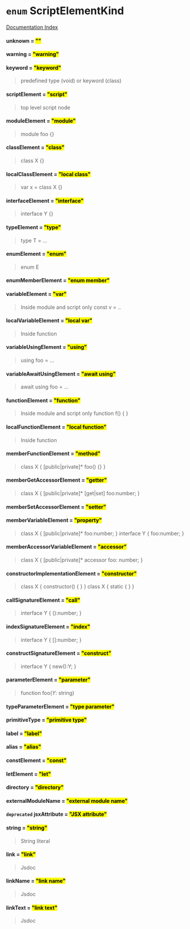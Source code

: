 # `enum` ScriptElementKind

[Documentation Index](../README.md)

#### unknown = <mark>""</mark>



#### warning = <mark>"warning"</mark>



#### keyword = <mark>"keyword"</mark>

> predefined type (void) or keyword (class)



#### scriptElement = <mark>"script"</mark>

> top level script node



#### moduleElement = <mark>"module"</mark>

> module foo {}



#### classElement = <mark>"class"</mark>

> class X {}



#### localClassElement = <mark>"local class"</mark>

> var x = class X {}



#### interfaceElement = <mark>"interface"</mark>

> interface Y {}



#### typeElement = <mark>"type"</mark>

> type T = ...



#### enumElement = <mark>"enum"</mark>

> enum E



#### enumMemberElement = <mark>"enum member"</mark>



#### variableElement = <mark>"var"</mark>

> Inside module and script only
> const v = ..



#### localVariableElement = <mark>"local var"</mark>

> Inside function



#### variableUsingElement = <mark>"using"</mark>

> using foo = ...



#### variableAwaitUsingElement = <mark>"await using"</mark>

> await using foo = ...



#### functionElement = <mark>"function"</mark>

> Inside module and script only
> function f() { }



#### localFunctionElement = <mark>"local function"</mark>

> Inside function



#### memberFunctionElement = <mark>"method"</mark>

> class X { [public|private]* foo() {} }



#### memberGetAccessorElement = <mark>"getter"</mark>

> class X { [public|private]* [get|set] foo:number; }



#### memberSetAccessorElement = <mark>"setter"</mark>



#### memberVariableElement = <mark>"property"</mark>

> class X { [public|private]* foo:number; }
> interface Y { foo:number; }



#### memberAccessorVariableElement = <mark>"accessor"</mark>

> class X { [public|private]* accessor foo: number; }



#### constructorImplementationElement = <mark>"constructor"</mark>

> class X { constructor() { } }
> class X { static { } }



#### callSignatureElement = <mark>"call"</mark>

> interface Y { ():number; }



#### indexSignatureElement = <mark>"index"</mark>

> interface Y { []:number; }



#### constructSignatureElement = <mark>"construct"</mark>

> interface Y { new():Y; }



#### parameterElement = <mark>"parameter"</mark>

> function foo(*Y*: string)



#### typeParameterElement = <mark>"type parameter"</mark>



#### primitiveType = <mark>"primitive type"</mark>



#### label = <mark>"label"</mark>



#### alias = <mark>"alias"</mark>



#### constElement = <mark>"const"</mark>



#### letElement = <mark>"let"</mark>



#### directory = <mark>"directory"</mark>



#### externalModuleName = <mark>"external module name"</mark>



#### `deprecated` jsxAttribute = <mark>"JSX attribute"</mark>

> <JsxTagName attribute1 attribute2={0} />



#### string = <mark>"string"</mark>

> String literal



#### link = <mark>"link"</mark>

> Jsdoc



#### linkName = <mark>"link name"</mark>

> Jsdoc



#### linkText = <mark>"link text"</mark>

> Jsdoc



